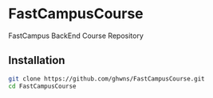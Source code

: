 # FastCampusCourse
FastCampus BackEnd Course Repository

## Installation

```bash
git clone https://github.com/ghwns/FastCampusCourse.git
cd FastCampusCourse
